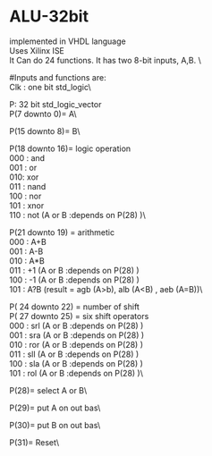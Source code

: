 # ALU-32bit
implemented in VHDL language\
Uses Xilinx ISE\
It Can do 24 functions. It has two 8-bit inputs, A,B. \ 

#Inputs and functions are:\
Clk : one bit std_logic\

P: 32 bit std_logic_vector\
P(7 downto 0)= A\

P(15 downto 8)= B\

P(18 downto 16)= logic operation \
000 : and\
001 : or\
010: xor\
011 : nand\
100 : nor\
101 : xnor\
110 : not (A or B :depends on P(28) )\

P(21 downto 19) = arithmetic\
000 : A+B\
001 : A-B\
010 : A*B\
011 : +1 (A or B :depends on P(28) )\
100 : -1 (A or B :depends on P(28) )\
101 : A?B (result = agb (A>b), alb (A<B) , aeb (A=B))\

P( 24 downto 22) = number of shift\
P( 27 downto 25) = six shift operators\
000 : srl (A or B :depends on P(28) )\
001 : sra (A or B :depends on P(28) )\
010 : ror (A or B :depends on P(28) )\
011 : sll (A or B :depends on P(28) )\
100 : sla (A or B :depends on P(28) )\
101 : rol (A or B :depends on P(28) )\

P(28)= select A or B\

P(29)= put A on out bas\

P(30)= put B on out bas\

P(31)= Reset\
